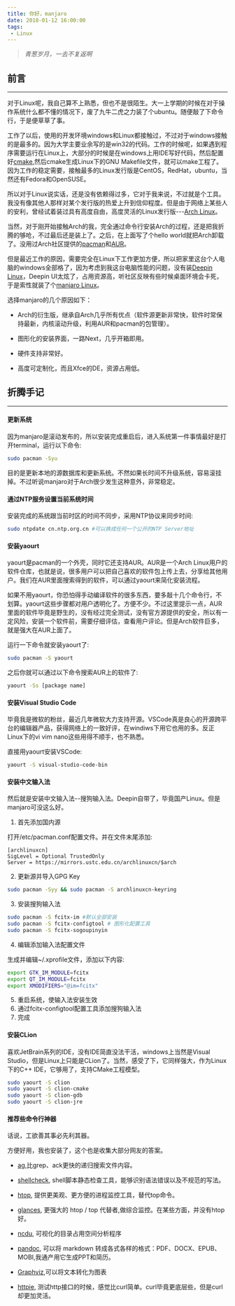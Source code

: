 ```yaml
---
title: 你好，manjaro
date: 2018-01-12 16:00:00
tags: 
 - Linux              
---
```


> *青葱岁月，一去不复返啊*

## 前言
---

对于Linux呢，我自己算不上熟悉，但也不是很陌生。大一上学期的时候在对于操作系统什么都不懂的情况下，废了九牛二虎之力装了个ubuntu。随便敲了下命令行，于是便草草了事。

工作了以后，使用的开发环境windows和Linux都接触过，不过对于windows接触的是最多的。因为大学主要业余写的是win32的代码。工作的时候呢，如果遇到程序需要运行在Linux上，大部分的时候是在windows上用IDE写好代码，然后配置好[cmake](https://cmake.org/),然后cmake生成Linux下的GNU Makefile文件，就可以make工程了。因为工作的稳定需要，接触最多的Linux发行版是CentOS，RedHat，ubuntu，当然还有Fedora和OpenSUSE。

所以对于Linux说实话，还是没有依赖得过多，它对于我来说，不过就是个工具。我没有像其他人那样对某个发行版的热爱上升到信仰程度。但是由于网络上某些人的安利，曾经试着装过具有高度自由，高度灵活的Linux发行版---[Arch Linux](https://www.archlinux.org/)。

当然，对于刚开始接触Arch的我，完全通过命令行安装Arch的过程，还是把我折腾的够呛，不过最后还是装上了。之后，在上面写了个hello world就把Arch卸载了。没用过Arch社区提供的[pacman](https://wiki.archlinux.org/index.php/Pacman)和[AUR](https://aur.archlinux.org/)。

但是最近工作的原因，需要完全在Linux下工作更加方便，所以把家里这台个人电脑的windows全部格了，因为考虑到我这台电脑性能的问题，没有装[Deepin Linux](https://www.deepin.org/)，Deepin UI太炫了，占用资源高，听社区反映有些时候桌面环境会卡死，于是索性就装了个[manjaro Linux](https://manjaro.org/)。

选择manjaro的几个原因如下：

- Arch的衍生版，继承自Arch几乎所有优点（软件源更新非常快，软件时常保持最新，内核滚动升级，利用AUR和pacman的包管理）。

- 图形化的安装界面，一路Next，几乎开箱即用。

- 硬件支持非常好。

- 高度可定制化，而且Xfce的DE，资源占用低。


## 折腾手记
---

#### 更新系统

因为manjaro是滚动发布的，所以安装完成重启后，进入系统第一件事情最好是打开terminal，运行以下命令:

```bash
sudo pacman -Syu
```
目的是更新本地的源数据库和更新系统。不然如果长时间不升级系统，容易滚挂掉。不过听说manjaro对于Arch很少发生这种意外，非常稳定。

#### 通过NTP服务设置当前系统时间

安装完成的系统跟当前时区的时间不同步，采用NTP协议来同步时间:

```bash
sudo ntpdate cn.ntp.org.cn #可以换成任何一个公开的NTP Server地址
```

#### 安装yaourt

yaourt是pacman的一个外壳，同时它还支持AUR。AUR是一个Arch Linux用户的软件仓库，也就是说，很多用户可以把自己喜欢的软件包上传上去，分享给其他用户。我们在AUR里面搜索得到的软件，可以通过yaourt来简化安装流程。

如果不用yaourt，你恐怕得手动编译软件的很多东西，要多敲十几个命令行，不划算。yaourt这些步骤都对用户透明化了。方便不少。不过这里提示一点，AUR里面的软件毕竟是野生的，没有经过完全测试，没有官方源提供的安全，所以有一定风险，安装一个软件前，需要仔细评估，查看用户评论。但是Arch软件巨多，就是强大在AUR上面了。

运行一下命令就安装yaourt了:
```bash
sudo pacman -S yaourt
```
之后你就可以通过以下命令搜索AUR上的软件了:
```bash
yaourt -Ss [package name]
```

#### 安装Visual Studio Code

毕竟我是微软的粉丝，最近几年微软大力支持开源。VSCode真是良心的开源跨平台的编辑器产品，获得网络上的一致好评，在windiws下用它也用的多。反正Linux下的vi vim nano这些用得不顺手，也不熟悉。

直接用yaourt安装VSCode:
```bash
yaourt -S visual-studio-code-bin
```

#### 安装中文输入法

然后就是安装中文输入法--搜狗输入法。Deepin自带了，毕竟国产Linux。但是manjaro可没这么好。

1. 首先添加国内源

打开/etc/pacman.conf配置文件。并在文件末尾添加:
```
[archlinuxcn]
SigLevel = Optional TrustedOnly
Server = https://mirrors.ustc.edu.cn/archlinuxcn/$arch
```
2. 更新源并导入GPG Key

```bash
sudo pacman -Syy && sudo pacman -S archlinuxcn-keyring
```

3. 安装搜狗输入法

```bash
sudo pacman -S fcitx-im #默认全部安装
sudo pacman -S fcitx-configtool # 图形化配置工具
sudo pacman -S fcitx-sogoupinyin
```

4. 编辑添加输入法配置文件

生成并编辑~/.xprofile文件，添加以下内容:

```bash
export GTK_IM_MODULE=fcitx
export QT_IM_MODULE=fcitx
export XMODIFIERS="@im=fcitx"
```

5. 重启系统，使输入法安装生效
6. 通过fcitx-configtool配置工具添加搜狗输入法
7. 完成

#### 安装CLion

喜欢JetBrain系列的IDE，没有IDE简直没法干活，windows上当然是Visual Studio，但是Linux上只能是CLion了。当然，感受了下，它同样强大，作为Linux下的C++ IDE，它够用了，支持CMake工程模型。

```bash
sudo yaourt -S clion
sudo yaourt -S clion-cmake
sudo yaourt -S clion-gdb
sudo yaourt -S clion-jre
```

#### 推荐些命令行神器

话说，工欲善其事必先利其器。

方便好用，我也安装了，这个也是收集大部分网友的答案。

- [ag](https://github.com/ggreer/the_silver_searcher),比grep、ack更快的递归搜索文件内容。

- [shellcheck](https://github.com/koalaman/shellcheck), shell脚本静态检查工具，能够识别语法错误以及不规范的写法。

- [htop](https://hisham.hm/htop/), 提供更美观、更方便的进程监控工具，替代top命令。

- [glances](https://github.com/nicolargo/glances), 更强大的 htop / top 代替者,做综合监控。在某些方面，并没有htop好。

- [ncdu](https://dev.yorhel.nl/ncdu), 可视化的目录占用空间分析程序

- [pandoc](http://www.pandoc.org/), 可以将 markdown 转成各式各样的格式：PDF、DOCX、EPUB、MOBI,我通产用它生成PPT和简历。

- [Graphviz](http://www.graphviz.org/),可以将文本转化为图表

- [httpie](https://github.com/jakubroztocil/httpie), 测试http接口的时候，感觉比curl简单。curl毕竟更底层些，但是curl却更加灵活。






